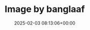 ---
archive_date: 2025-02-07
code: DFmoFltTFn7
date: 2025-02-03 08:13:06+00:00
id: '3559708861429209595'
layout: post
media:
- id: '3559708861429209595'
  type: image
  url: media/DFmoFltTFn7/3559708861429209595.jpg
permalink: /p/DFmoFltTFn7/
thumbnail: media/DFmoFltTFn7/3559708861429209595.jpg
title: Image by banglaaf
---